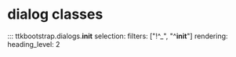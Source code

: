 # dialog classes

::: ttkbootstrap.dialogs.__init__
    selection:
        filters: ["!^_", "^__init__"]
    rendering:
        heading_level: 2